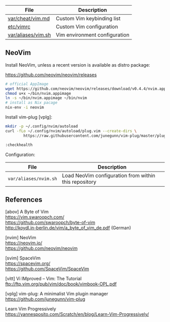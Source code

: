 
File                       | Description
---------------------------|-----------------------------------
[var/cheat/vim.md][01]     | Custom Vim keybinding list
[etc/vimrc][03]            | Custom Vim configuration
[var/aliases/vim.sh][02]   | Vim environment configuration

[01]: ../../var/cheat/vim.md
[02]: ../../var/aliases/vim.sh
[03]: ../../etc/vimrc

## NeoVim

Install NeoVim, unless a recent version is available as distro package:

<https://github.com/neovim/neovim/releases>

```bash
# official AppImage
wget https://github.com/neovim/neovim/releases/download/v0.4.4/nvim.appimage -P ~/bin
chmod u+x ~/bin/nvim.appimage
ln -s ~/bin/nvim.appimage ~/bin/nvim
# install as Nix pacage
nix-env -i neovim
```

Install vim-plug [vplg]:

```bash
mkdir -p ~/.config/nvim/autoload
curl -fLo ~/.config/nvim/autoload/plug.vim --create-dirs \
        https://raw.githubusercontent.com/junegunn/vim-plug/master/plug.vim
```

```bash
:checkhealth        
```

Configuration:

File                   | Description
-----------------------|-------------------
`var/aliases/nvim.sh`  | Load NeoVim configuration from within this repository

## References

[abov] A Byte of Vim  
<https://vim.swaroopch.com/>  
<https://github.com/swaroopch/byte-of-vim>  
<http://koydl.in-berlin.de/vim/a_byte_of_vim_de.pdf> (German)

[nvim] NeoVim  
<https://neovim.io/>  
<https://github.com/neovim/neovim>

[svim] SpaceVim  
<https://spacevim.org/>  
<https://github.com/SpaceVim/SpaceVim>

[vitt] Vi IMproved – Vim: The Tutorial  
<ftp://ftp.vim.org/pub/vim/doc/book/vimbook-OPL.pdf>

[vplg] vim-plug: A minimalist Vim plugin manager  
<https://github.com/junegunn/vim-plug>

Learn Vim Progressively  
<https://yannesposito.com/Scratch/en/blog/Learn-Vim-Progressively/>



